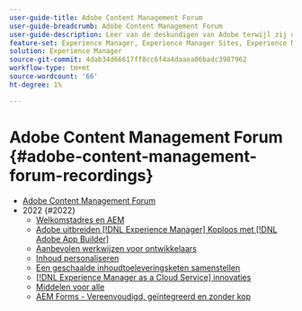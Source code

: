 ```yaml
---
user-guide-title: Adobe Content Management Forum
user-guide-breadcrumb: Adobe Content Management Forum
user-guide-description: Leer van de deskundigen van Adobe terwijl zij de huidige en toekomstige staat van de strategie van het inhoudbeheer, te leveren punten, uitdagingen, en technische vereisten bespreken.
feature-set: Experience Manager, Experience Manager Sites, Experience Manager Assets, Experience Manager Cloud Manager, Experience Platform
solution: Experience Manager
source-git-commit: 4dab34d66617ff8cc6f4a4daaea06badc3987962
workflow-type: tm+mt
source-wordcount: '66'
ht-degree: 1%

---
```



# Adobe Content Management Forum {#adobe-content-management-forum-recordings}

+ [Adobe Content Management Forum](overview.md)
+ 2022 {#2022}
   + [Welkomstadres en AEM](2022/welcome.md)
   + [Adobe uitbreiden [!DNL Experience Manager] Koploos met [!DNL Adobe App Builder]](2022/headless.md)
   + [Aanbevolen werkwijzen voor ontwikkelaars](2022/developer-best-practices.md)
   + [Inhoud personaliseren](2022/personalization.md)
   + [Een geschaalde inhoudtoeleveringsketen samenstellen](2022/supply-chain.md)
   + [[!DNL Experience Manager as a Cloud Service] innovaties](2022/innovations.md)
   + [Middelen voor alle](2022/assets-for-all.md)
   + [AEM Forms - Vereenvoudigd, geïntegreerd en zonder kop](2022/forms-headless.md)